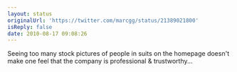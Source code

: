 ```yaml
---
layout: status
originalUrl: 'https://twitter.com/marcgg/status/21389021800'
isReply: false
date: 2010-08-17 09:08:26
---
```


Seeing too many stock pictures of people in suits on the homepage doesn't make one feel that the company is professional & trustworthy...
